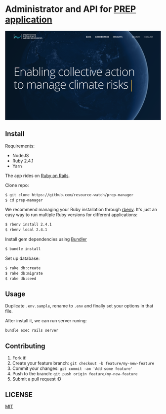 # Administrator and API for [PREP application](https://github.com/resource-watch/prep-app)

![PREP](screenshot.png?raw=true "The Climate Partnership for Resilience and Preparedness")


## Install

Requirements:

* NodeJS
* Ruby 2.4.1
* Yarn

The app rides on [Ruby on Rails](http://rubyonrails.org).

Clone repo:

```bash
$ git clone https://github.com/resource-watch/prep-manager
$ cd prep-manager
```

We recommend managing your Ruby installation through
[rbenv](https://github.com/sstephenson/rbenv). It's just an easy way to
run multiple Ruby versions for different applications:

```bash
$ rbenv install 2.4.1
$ rbenv local 2.4.1
```

Install gem dependencies using [Bundler](http://bundler.io/)

```bash
$ bundle install
```

Set up database:

```bash
$ rake db:create
$ rake db:migrate
$ rake db:seed
```

## Usage

Duplicate `.env.sample`, rename to `.env` and finally set your options in that file.

After install it, we can run server runing:

```bash
bundle exec rails server
```


## Contributing

1. Fork it!
2. Create your feature branch: `git checkout -b feature/my-new-feature`
3. Commit your changes: `git commit -am 'Add some feature'`
4. Push to the branch: `git push origin feature/my-new-feature`
5. Submit a pull request :D


## LICENSE

[MIT](LICENSE)
